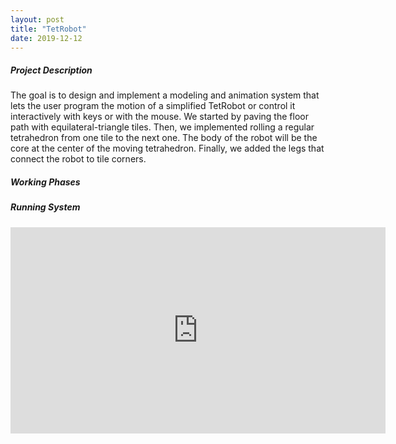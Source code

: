 ```yaml
---
layout: post
title: "TetRobot"
date: 2019-12-12
---
```


##### Project Description
The goal is to design and implement a modeling and animation system that lets the user program the 
motion of a simplified TetRobot or control it interactively with keys or with the mouse. We started by paving the 
floor path with equilateral-triangle tiles. Then, we implemented rolling a regular tetrahedron from one tile to the next one.
The body of the robot will be the core at the center of the moving tetrahedron. Finally, we added the legs
that connect the robot to tile corners.

##### Working Phases


##### Running System
<iframe height=330 width=600 src="https://www.youtube.com/embed/QFhUvQ0IG8c"  frameborder="0" allow="autoplay; fullscreen" allowfullscreen></iframe>

